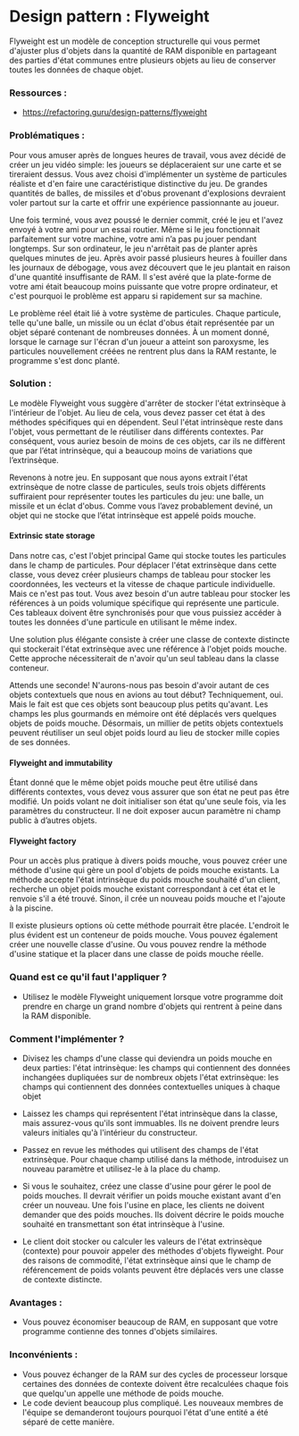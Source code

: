 # Design pattern : Flyweight

Flyweight est un modèle de conception structurelle qui vous permet d'ajuster plus d'objets dans la quantité de RAM disponible en partageant des parties d'état communes entre plusieurs objets au lieu de conserver toutes les données de chaque objet.

### Ressources :

- https://refactoring.guru/design-patterns/flyweight

### Problématiques :

Pour vous amuser après de longues heures de travail, vous avez décidé de créer un jeu vidéo simple: les joueurs se déplaceraient sur une carte et se tireraient dessus. Vous avez choisi d'implémenter un système de particules réaliste et d'en faire une caractéristique distinctive du jeu. De grandes quantités de balles, de missiles et d'obus provenant d'explosions devraient voler partout sur la carte et offrir une expérience passionnante au joueur.

Une fois terminé, vous avez poussé le dernier commit, créé le jeu et l'avez envoyé à votre ami pour un essai routier. Même si le jeu fonctionnait parfaitement sur votre machine, votre ami n’a pas pu jouer pendant longtemps. Sur son ordinateur, le jeu n'arrêtait pas de planter après quelques minutes de jeu. Après avoir passé plusieurs heures à fouiller dans les journaux de débogage, vous avez découvert que le jeu plantait en raison d'une quantité insuffisante de RAM. Il s'est avéré que la plate-forme de votre ami était beaucoup moins puissante que votre propre ordinateur, et c'est pourquoi le problème est apparu si rapidement sur sa machine.

Le problème réel était lié à votre système de particules. Chaque particule, telle qu'une balle, un missile ou un éclat d'obus était représentée par un objet séparé contenant de nombreuses données. À un moment donné, lorsque le carnage sur l'écran d'un joueur a atteint son paroxysme, les particules nouvellement créées ne rentrent plus dans la RAM restante, le programme s'est donc planté.

### Solution :

Le modèle Flyweight vous suggère d'arrêter de stocker l'état extrinsèque à l'intérieur de l'objet. Au lieu de cela, vous devez passer cet état à des méthodes spécifiques qui en dépendent. Seul l'état intrinsèque reste dans l'objet, vous permettant de le réutiliser dans différents contextes. Par conséquent, vous auriez besoin de moins de ces objets, car ils ne diffèrent que par l’état intrinsèque, qui a beaucoup moins de variations que l’extrinsèque.

Revenons à notre jeu. En supposant que nous ayons extrait l'état extrinsèque de notre classe de particules, seuls trois objets différents suffiraient pour représenter toutes les particules du jeu: une balle, un missile et un éclat d'obus. Comme vous l’avez probablement deviné, un objet qui ne stocke que l’état intrinsèque est appelé poids mouche.

#### Extrinsic state storage

Dans notre cas, c'est l'objet principal Game qui stocke toutes les particules dans le champ de particules. Pour déplacer l'état extrinsèque dans cette classe, vous devez créer plusieurs champs de tableau pour stocker les coordonnées, les vecteurs et la vitesse de chaque particule individuelle. Mais ce n'est pas tout. Vous avez besoin d'un autre tableau pour stocker les références à un poids volumique spécifique qui représente une particule. Ces tableaux doivent être synchronisés pour que vous puissiez accéder à toutes les données d'une particule en utilisant le même index.

Une solution plus élégante consiste à créer une classe de contexte distincte qui stockerait l'état extrinsèque avec une référence à l'objet poids mouche. Cette approche nécessiterait de n'avoir qu'un seul tableau dans la classe conteneur.

Attends une seconde! N'aurons-nous pas besoin d'avoir autant de ces objets contextuels que nous en avions au tout début? Techniquement, oui. Mais le fait est que ces objets sont beaucoup plus petits qu'avant. Les champs les plus gourmands en mémoire ont été déplacés vers quelques objets de poids mouche. Désormais, un millier de petits objets contextuels peuvent réutiliser un seul objet poids lourd au lieu de stocker mille copies de ses données.

#### Flyweight and immutability

Étant donné que le même objet poids mouche peut être utilisé dans différents contextes, vous devez vous assurer que son état ne peut pas être modifié. Un poids volant ne doit initialiser son état qu'une seule fois, via les paramètres du constructeur. Il ne doit exposer aucun paramètre ni champ public à d’autres objets.

#### Flyweight factory

Pour un accès plus pratique à divers poids mouche, vous pouvez créer une méthode d'usine qui gère un pool d'objets de poids mouche existants. La méthode accepte l'état intrinsèque du poids mouche souhaité d'un client, recherche un objet poids mouche existant correspondant à cet état et le renvoie s'il a été trouvé. Sinon, il crée un nouveau poids mouche et l'ajoute à la piscine.

Il existe plusieurs options où cette méthode pourrait être placée. L'endroit le plus évident est un conteneur de poids mouche. Vous pouvez également créer une nouvelle classe d'usine. Ou vous pouvez rendre la méthode d'usine statique et la placer dans une classe de poids mouche réelle.


### Quand est ce qu'il faut l'appliquer ?

- Utilisez le modèle Flyweight uniquement lorsque votre programme doit prendre en charge un grand nombre d'objets qui rentrent à peine dans la RAM disponible.

### Comment l'implémenter ?

- Divisez les champs d'une classe qui deviendra un poids mouche en deux parties:
        l'état intrinsèque: les champs qui contiennent des données inchangées dupliquées sur de nombreux objets
        l'état extrinsèque: les champs qui contiennent des données contextuelles uniques à chaque objet

- Laissez les champs qui représentent l'état intrinsèque dans la classe, mais assurez-vous qu'ils sont immuables. Ils ne doivent prendre leurs valeurs initiales qu'à l'intérieur du constructeur.

- Passez en revue les méthodes qui utilisent des champs de l'état extrinsèque. Pour chaque champ utilisé dans la méthode, introduisez un nouveau paramètre et utilisez-le à la place du champ.

- Si vous le souhaitez, créez une classe d'usine pour gérer le pool de poids mouches. Il devrait vérifier un poids mouche existant avant d'en créer un nouveau. Une fois l'usine en place, les clients ne doivent demander que des poids mouches. Ils doivent décrire le poids mouche souhaité en transmettant son état intrinsèque à l'usine.

- Le client doit stocker ou calculer les valeurs de l'état extrinsèque (contexte) pour pouvoir appeler des méthodes d'objets flyweight. Pour des raisons de commodité, l'état extrinsèque ainsi que le champ de référencement de poids volants peuvent être déplacés vers une classe de contexte distincte.

### Avantages :

- Vous pouvez économiser beaucoup de RAM, en supposant que votre programme contienne des tonnes d'objets similaires.

### Inconvénients :

- Vous pouvez échanger de la RAM sur des cycles de processeur lorsque certaines des données de contexte doivent être recalculées chaque fois que quelqu'un appelle une méthode de poids mouche.
- Le code devient beaucoup plus compliqué. Les nouveaux membres de l'équipe se demanderont toujours pourquoi l'état d'une entité a été séparé de cette manière.